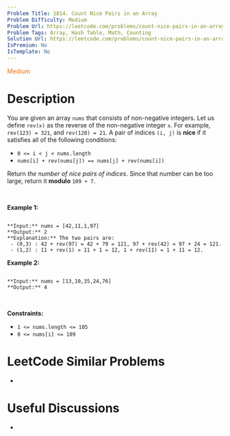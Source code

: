 ```yaml
---
Problem Title: 1814. Count Nice Pairs in an Array
Problem Difficulty: Medium
Problem Url: https://leetcode.com/problems/count-nice-pairs-in-an-array/
Problem Tags: Array, Hash Table, Math, Counting
Solution Url: https://leetcode.com/problems/count-nice-pairs-in-an-array/solution/
IsPremium: No
IsTemplate: No
---
```


<span style="color: rgb(239, 108, 0);">Medium</span>

# Description

You are given an array `nums` that consists of non-negative integers. Let us define `rev(x)` as the reverse of the non-negative integer `x`. For example, `rev(123) = 321`, and `rev(120) = 21`. A pair of indices `(i, j)` is **nice** if it satisfies all of the following conditions:


* `0 <= i < j < nums.length`
* `nums[i] + rev(nums[j]) == nums[j] + rev(nums[i])`


Return *the number of nice pairs of indices*. Since that number can be too large, return it **modulo** `109 + 7`.


 


**Example 1:**



```

**Input:** nums = [42,11,1,97]
**Output:** 2
**Explanation:** The two pairs are:
 - (0,3) : 42 + rev(97) = 42 + 79 = 121, 97 + rev(42) = 97 + 24 = 121.
 - (1,2) : 11 + rev(1) = 11 + 1 = 12, 1 + rev(11) = 1 + 11 = 12.

```

**Example 2:**



```

**Input:** nums = [13,10,35,24,76]
**Output:** 4

```

 


**Constraints:**


* `1 <= nums.length <= 105`
* `0 <= nums[i] <= 109`




# LeetCode Similar Problems

- []()

# Useful Discussions

- []()
